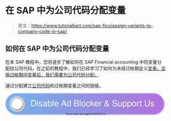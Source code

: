 # 在 SAP 中为公司代码分配变量

> 原文：<https://www.tutorialkart.com/sap-fico/assign-variants-to-company-code-in-sap/>

## 如何在 SAP 中为公司代码分配变量

在本 SAP 教程中，您将逐步了解如何在 SAP Financial accounting 中将变量分配给公司代码。在之前的教程中，我们已经学习了如何为未结过帐期定义[变量。实施过帐期间变量后，我们需要为公司代码分配。](https://www.tutorialkart.com/sap-fico/define-posting-period-variant-in-sap/)

通过分配建立[公司代码](https://www.tutorialkart.com/sap-fico/define-company-code-in-sap/)和过账期变量之间的链接。

[![](img/925da31b32d6bc3827932f6c8afb11bb.png)](https://www.tutorialkart.com/)
